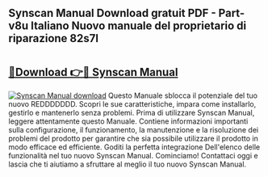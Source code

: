 ## Synscan Manual Download gratuit PDF - Part-v8u Italiano Nuovo manuale del proprietario di riparazione 82s7l

# <h2><a href="http://df95u9.blite.top/?on=Synscan+Manual">🔗Download 👉🔴 Synscan Manual</a></h2>

[![Synscan Manual download](https://i.imgur.com/lujVjoI.png)](http://df95u9.blite.top/?on=Synscan+Manual)
Questo Manuale sblocca il potenziale del tuo nuovo REDDDDDDD. Scopri le sue caratteristiche, impara come installarlo, gestirlo e mantenerlo senza problemi. Prima di utilizzare Synscan Manual, leggere attentamente questo Manuale. Contiene informazioni importanti sulla configurazione, il funzionamento, la manutenzione e la risoluzione dei problemi del prodotto per garantire che sia possibile utilizzare il prodotto in modo efficace ed efficiente. Goditi la perfetta integrazione Dell'elenco delle funzionalità nel tuo nuovo Synscan Manual. Cominciamo! Contattaci oggi e lascia che ti aiutiamo a sfruttare al meglio il tuo nuovo Synscan Manual.
